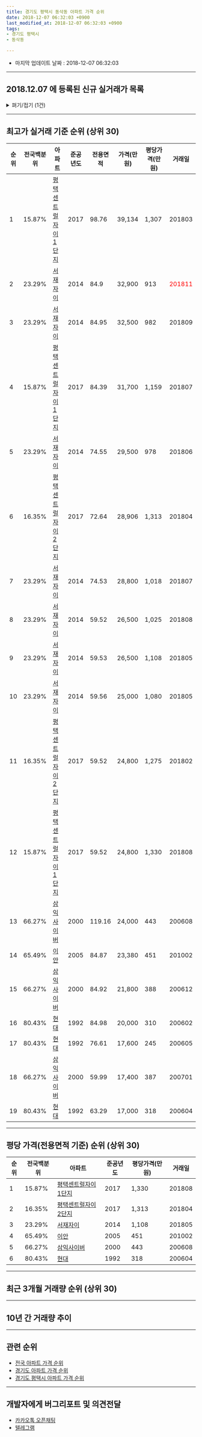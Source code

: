 ```yaml
---
title: 경기도 평택시 동삭동 아파트 가격 순위
date: 2018-12-07 06:32:03 +0900
last_modified_at: 2018-12-07 06:32:03 +0900
tags:
- 경기도 평택시
- 동삭동

---
```


* 마지막 업데이트 날짜 : 2018-12-07 06:32:03

---

## 2018.12.07 에 등록된 신규 실거래가 목록

<details>
<summary>펴기/접기 (1건)</summary>
<div markdown="1">

|아파트|전국백분위|준공년도|전용면적|가격(만원)|평당가격(만원)|거래일|
|---|---|---|---|---|---|---|
|[삼익사이버](https://search.naver.com/search.naver?query=%EA%B2%BD%EA%B8%B0%EB%8F%84+%ED%8F%89%ED%83%9D%EC%8B%9C+%EB%8F%99%EC%82%AD%EB%8F%99+%EC%82%BC%EC%9D%B5%EC%82%AC%EC%9D%B4%EB%B2%84)|66.27%|2000|59.99|13,900|764|<span style="color:red">201811</span>|


</div>
</details>

---

## 최고가 실거래 기준 순위 (상위 30)


|순위|전국백분위|아파트|준공년도|전용면적|가격(만원)|평당가격(만원)|거래일|
|---|---|---|---|---|---|---|---|
|1|15.87%|[평택센트럴자이 1단지](https://search.naver.com/search.naver?query=%EA%B2%BD%EA%B8%B0%EB%8F%84+%ED%8F%89%ED%83%9D%EC%8B%9C+%EB%8F%99%EC%82%AD%EB%8F%99+%ED%8F%89%ED%83%9D%EC%84%BC%ED%8A%B8%EB%9F%B4%EC%9E%90%EC%9D%B4+1%EB%8B%A8%EC%A7%80)|2017|98.76|39,134|1,307|201803|
|2|23.29%|[서재자이](https://search.naver.com/search.naver?query=%EA%B2%BD%EA%B8%B0%EB%8F%84+%ED%8F%89%ED%83%9D%EC%8B%9C+%EB%8F%99%EC%82%AD%EB%8F%99+%EC%84%9C%EC%9E%AC%EC%9E%90%EC%9D%B4)|2014|84.9|32,900|913|<span style="color:red">201811</span>|
|3|23.29%|[서재자이](https://search.naver.com/search.naver?query=%EA%B2%BD%EA%B8%B0%EB%8F%84+%ED%8F%89%ED%83%9D%EC%8B%9C+%EB%8F%99%EC%82%AD%EB%8F%99+%EC%84%9C%EC%9E%AC%EC%9E%90%EC%9D%B4)|2014|84.95|32,500|982|201809|
|4|15.87%|[평택센트럴자이 1단지](https://search.naver.com/search.naver?query=%EA%B2%BD%EA%B8%B0%EB%8F%84+%ED%8F%89%ED%83%9D%EC%8B%9C+%EB%8F%99%EC%82%AD%EB%8F%99+%ED%8F%89%ED%83%9D%EC%84%BC%ED%8A%B8%EB%9F%B4%EC%9E%90%EC%9D%B4+1%EB%8B%A8%EC%A7%80)|2017|84.39|31,700|1,159|201807|
|5|23.29%|[서재자이](https://search.naver.com/search.naver?query=%EA%B2%BD%EA%B8%B0%EB%8F%84+%ED%8F%89%ED%83%9D%EC%8B%9C+%EB%8F%99%EC%82%AD%EB%8F%99+%EC%84%9C%EC%9E%AC%EC%9E%90%EC%9D%B4)|2014|74.55|29,500|978|201806|
|6|16.35%|[평택센트럴자이 2단지](https://search.naver.com/search.naver?query=%EA%B2%BD%EA%B8%B0%EB%8F%84+%ED%8F%89%ED%83%9D%EC%8B%9C+%EB%8F%99%EC%82%AD%EB%8F%99+%ED%8F%89%ED%83%9D%EC%84%BC%ED%8A%B8%EB%9F%B4%EC%9E%90%EC%9D%B4+2%EB%8B%A8%EC%A7%80)|2017|72.64|28,906|1,313|201804|
|7|23.29%|[서재자이](https://search.naver.com/search.naver?query=%EA%B2%BD%EA%B8%B0%EB%8F%84+%ED%8F%89%ED%83%9D%EC%8B%9C+%EB%8F%99%EC%82%AD%EB%8F%99+%EC%84%9C%EC%9E%AC%EC%9E%90%EC%9D%B4)|2014|74.53|28,800|1,018|201807|
|8|23.29%|[서재자이](https://search.naver.com/search.naver?query=%EA%B2%BD%EA%B8%B0%EB%8F%84+%ED%8F%89%ED%83%9D%EC%8B%9C+%EB%8F%99%EC%82%AD%EB%8F%99+%EC%84%9C%EC%9E%AC%EC%9E%90%EC%9D%B4)|2014|59.52|26,500|1,025|201808|
|9|23.29%|[서재자이](https://search.naver.com/search.naver?query=%EA%B2%BD%EA%B8%B0%EB%8F%84+%ED%8F%89%ED%83%9D%EC%8B%9C+%EB%8F%99%EC%82%AD%EB%8F%99+%EC%84%9C%EC%9E%AC%EC%9E%90%EC%9D%B4)|2014|59.53|26,500|1,108|201805|
|10|23.29%|[서재자이](https://search.naver.com/search.naver?query=%EA%B2%BD%EA%B8%B0%EB%8F%84+%ED%8F%89%ED%83%9D%EC%8B%9C+%EB%8F%99%EC%82%AD%EB%8F%99+%EC%84%9C%EC%9E%AC%EC%9E%90%EC%9D%B4)|2014|59.56|25,000|1,080|201805|
|11|16.35%|[평택센트럴자이 2단지](https://search.naver.com/search.naver?query=%EA%B2%BD%EA%B8%B0%EB%8F%84+%ED%8F%89%ED%83%9D%EC%8B%9C+%EB%8F%99%EC%82%AD%EB%8F%99+%ED%8F%89%ED%83%9D%EC%84%BC%ED%8A%B8%EB%9F%B4%EC%9E%90%EC%9D%B4+2%EB%8B%A8%EC%A7%80)|2017|59.52|24,800|1,275|201802|
|12|15.87%|[평택센트럴자이 1단지](https://search.naver.com/search.naver?query=%EA%B2%BD%EA%B8%B0%EB%8F%84+%ED%8F%89%ED%83%9D%EC%8B%9C+%EB%8F%99%EC%82%AD%EB%8F%99+%ED%8F%89%ED%83%9D%EC%84%BC%ED%8A%B8%EB%9F%B4%EC%9E%90%EC%9D%B4+1%EB%8B%A8%EC%A7%80)|2017|59.52|24,800|1,330|201808|
|13|66.27%|[삼익사이버](https://search.naver.com/search.naver?query=%EA%B2%BD%EA%B8%B0%EB%8F%84+%ED%8F%89%ED%83%9D%EC%8B%9C+%EB%8F%99%EC%82%AD%EB%8F%99+%EC%82%BC%EC%9D%B5%EC%82%AC%EC%9D%B4%EB%B2%84)|2000|119.16|24,000|443|200608|
|14|65.49%|[이안](https://search.naver.com/search.naver?query=%EA%B2%BD%EA%B8%B0%EB%8F%84+%ED%8F%89%ED%83%9D%EC%8B%9C+%EB%8F%99%EC%82%AD%EB%8F%99+%EC%9D%B4%EC%95%88)|2005|84.87|23,380|451|201002|
|15|66.27%|[삼익사이버](https://search.naver.com/search.naver?query=%EA%B2%BD%EA%B8%B0%EB%8F%84+%ED%8F%89%ED%83%9D%EC%8B%9C+%EB%8F%99%EC%82%AD%EB%8F%99+%EC%82%BC%EC%9D%B5%EC%82%AC%EC%9D%B4%EB%B2%84)|2000|84.92|21,800|388|200612|
|16|80.43%|[현대](https://search.naver.com/search.naver?query=%EA%B2%BD%EA%B8%B0%EB%8F%84+%ED%8F%89%ED%83%9D%EC%8B%9C+%EB%8F%99%EC%82%AD%EB%8F%99+%ED%98%84%EB%8C%80)|1992|84.98|20,000|310|200602|
|17|80.43%|[현대](https://search.naver.com/search.naver?query=%EA%B2%BD%EA%B8%B0%EB%8F%84+%ED%8F%89%ED%83%9D%EC%8B%9C+%EB%8F%99%EC%82%AD%EB%8F%99+%ED%98%84%EB%8C%80)|1992|76.61|17,600|245|200605|
|18|66.27%|[삼익사이버](https://search.naver.com/search.naver?query=%EA%B2%BD%EA%B8%B0%EB%8F%84+%ED%8F%89%ED%83%9D%EC%8B%9C+%EB%8F%99%EC%82%AD%EB%8F%99+%EC%82%BC%EC%9D%B5%EC%82%AC%EC%9D%B4%EB%B2%84)|2000|59.99|17,400|387|200701|
|19|80.43%|[현대](https://search.naver.com/search.naver?query=%EA%B2%BD%EA%B8%B0%EB%8F%84+%ED%8F%89%ED%83%9D%EC%8B%9C+%EB%8F%99%EC%82%AD%EB%8F%99+%ED%98%84%EB%8C%80)|1992|63.29|17,000|318|200604|


---

## 평당 가격(전용면적 기준) 순위 (상위 30)


|순위|전국백분위|아파트|준공년도|평당가격(만원)|거래일|
|---|---|---|---|---|---|
|1|15.87%|[평택센트럴자이 1단지](https://search.naver.com/search.naver?query=%EA%B2%BD%EA%B8%B0%EB%8F%84+%ED%8F%89%ED%83%9D%EC%8B%9C+%EB%8F%99%EC%82%AD%EB%8F%99+%ED%8F%89%ED%83%9D%EC%84%BC%ED%8A%B8%EB%9F%B4%EC%9E%90%EC%9D%B4+1%EB%8B%A8%EC%A7%80)|2017|1,330|201808|
|2|16.35%|[평택센트럴자이 2단지](https://search.naver.com/search.naver?query=%EA%B2%BD%EA%B8%B0%EB%8F%84+%ED%8F%89%ED%83%9D%EC%8B%9C+%EB%8F%99%EC%82%AD%EB%8F%99+%ED%8F%89%ED%83%9D%EC%84%BC%ED%8A%B8%EB%9F%B4%EC%9E%90%EC%9D%B4+2%EB%8B%A8%EC%A7%80)|2017|1,313|201804|
|3|23.29%|[서재자이](https://search.naver.com/search.naver?query=%EA%B2%BD%EA%B8%B0%EB%8F%84+%ED%8F%89%ED%83%9D%EC%8B%9C+%EB%8F%99%EC%82%AD%EB%8F%99+%EC%84%9C%EC%9E%AC%EC%9E%90%EC%9D%B4)|2014|1,108|201805|
|4|65.49%|[이안](https://search.naver.com/search.naver?query=%EA%B2%BD%EA%B8%B0%EB%8F%84+%ED%8F%89%ED%83%9D%EC%8B%9C+%EB%8F%99%EC%82%AD%EB%8F%99+%EC%9D%B4%EC%95%88)|2005|451|201002|
|5|66.27%|[삼익사이버](https://search.naver.com/search.naver?query=%EA%B2%BD%EA%B8%B0%EB%8F%84+%ED%8F%89%ED%83%9D%EC%8B%9C+%EB%8F%99%EC%82%AD%EB%8F%99+%EC%82%BC%EC%9D%B5%EC%82%AC%EC%9D%B4%EB%B2%84)|2000|443|200608|
|6|80.43%|[현대](https://search.naver.com/search.naver?query=%EA%B2%BD%EA%B8%B0%EB%8F%84+%ED%8F%89%ED%83%9D%EC%8B%9C+%EB%8F%99%EC%82%AD%EB%8F%99+%ED%98%84%EB%8C%80)|1992|318|200604|


---

## 최근 3개월 거래량 순위 (상위 30)


<div style="width:100%;">
    <canvas id="deal_count_ranking" height="250"></canvas>
</div>


<script>
new Chart(document.getElementById("deal_count_ranking"), {
    type: 'horizontalBar',
    data: {
        labels: ['서재자이', '삼익사이버', '현대', '이안', '평택센트럴자이 1단지', '평택센트럴자이 2단지'],
        datasets: [{
            label: '실거래 수',
            data: [7, 5, 5, 5, 3, 1],
            borderColor: "rgba(255, 0, 128, 1)",
            backgroundColor: "rgba(255, 0, 128, 0.5)",
            fill: false,
        }]
    },
    options: {
        responsive: true,
        title: {
            display: true,
            text: '최근 3개월 거래량 순위'
        },
        tooltips: {
            mode: 'index',
            intersect: false,
            callbacks: {
                title: function(tooltipItems, data) {
                    return "실거래 수:";
                },
                label: function(tooltipItem, data) {
                    return data.labels[tooltipItem.index] + ": " + tooltipItem.xLabel;
                }
            }
        },
        hover: {
            mode: 'nearest',
            intersect: true
        },
        scales: {
            xAxes: [{
                display: true,
                scaleLabel: {
                    display: true,
                    labelString: '실거래 수'
                },
                ticks: {
                    suggestedMin: 0,
                }
            }],
            yAxes: [{
                display: true,
                ticks: {
                    autoSkip: false,
                    callback: function(value, index, values) {
                        if (value.length > 15)
                            return value.substr(0, 13) + "...";
                        else
                            return value;
                    }
                },
                scaleLabel: {
                    display: false,
                }
            }]
        }
    }
});

</script>


---

## 10년 간 거래량 추이


<div style="width:100%;">
    <canvas id="deal_progress" height="250"></canvas>
</div>

<script>
new Chart(document.getElementById("deal_progress"), {
    type: 'line',
    data: {
        labels: ['200812','200901','200902','200903','200904','200905','200906','200907','200908','200909','200910','200911','200912','201001','201002','201003','201004','201005','201006','201007','201008','201009','201010','201011','201012','201101','201102','201103','201104','201105','201106','201107','201108','201109','201110','201111','201112','201201','201202','201203','201204','201205','201206','201207','201208','201209','201210','201211','201212','201301','201302','201303','201304','201305','201306','201307','201308','201309','201310','201311','201312','201401','201402','201403','201404','201405','201406','201407','201408','201409','201410','201411','201412','201501','201502','201503','201504','201505','201506','201507','201508','201509','201510','201511','201512','201601','201602','201603','201604','201605','201606','201607','201608','201609','201610','201611','201612','201701','201702','201703','201704','201705','201706','201707','201708','201709','201710','201711','201712','201801','201802','201803','201804','201805','201806','201807','201808','201809','201810','201811','201812'],
        datasets: [{
            label: '실거래 수',
            pointRadius: 1,
            data: [4, 5, 6, 6, 7, 5, 9, 6, 9, 7, 6, 3, 6, 6, 15, 5, 9, 4, 5, 7, 3, 4, 4, 3, 7, 12, 15, 19, 11, 7, 10, 10, 12, 11, 15, 11, 6, 8, 21, 8, 8, 10, 13, 5, 7, 3, 11, 7, 5, 4, 6, 8, 8, 6, 9, 5, 8, 8, 9, 11, 3, 12, 17, 10, 13, 11, 13, 17, 18, 8, 19, 22, 4, 7, 10, 20, 18, 12, 18, 13, 9, 11, 21, 13, 6, 5, 7, 15, 11, 7, 7, 10, 5, 9, 8, 9, 9, 7, 10, 8, 5, 12, 10, 12, 7, 6, 6, 7, 2, 0, 4, 3, 6, 6, 9, 5, 10, 9, 17, 9, 0],
            borderColor: "rgba(255, 201, 14, 1)",
            backgroundColor: "rgba(255, 201, 14, 0.5)",
            fill: true,
        }]
    },
    options: {
        responsive: true,
        title: {
            display: true,
            text: '10년간 거래량 추이'
        },
        tooltips: {
            mode: 'index',
            intersect: false,
        },
        hover: {
            mode: 'nearest',
            intersect: true
        },
        scales: {
            xAxes: [{
                display: true,
                scaleLabel: {
                    display: true,
                    labelString: '년/월'
                }
            }],
            yAxes: [{
                display: true,
                ticks: {
                    suggestedMin: 0,
                },
                scaleLabel: {
                    display: true,
                    labelString: '실거래 수'
                }
            }]
        }
    }
});

</script>


---

## 관련 순위

- [전국 아파트 가격 순위](https://inasie.github.io/apt-ranking/전국)
- [경기도 아파트 가격 순위](https://inasie.github.io/apt-ranking/경기도)
- [경기도 평택시 아파트 가격 순위](https://inasie.github.io/apt-ranking/경기도-평택시)


---

## 개발자에게 버그리포트 및 의견전달

- [카카오톡 오픈채팅](https://open.kakao.com/o/gLJUAP4)
- [텔레그램](https://t.me/inasie)

